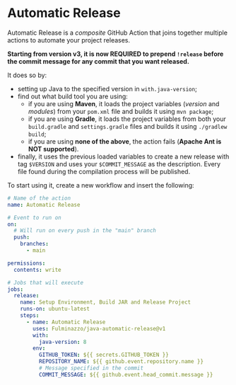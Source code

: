# Automatic Release
Automatic Release is a _composite_ GitHub Action that joins together multiple actions to automate your project releases.

**Starting from version v3, it is now REQUIRED to prepend `!release` before the commit message for any commit that you want released.**

It does so by:
- setting up Java to the specified version in `with.java-version`;
- find out what build tool you are using:
  - if you are using **Maven**, it loads the project variables (_version_ and _modules_) from your `pom.xml` file and builds it using `mvn package`;
  - if you are using **Gradle**, it loads the project variables from both your `build.gradle` and `settings.gradle` files and builds it using `./gradlew build`;
  - if you are using **none of the above**, the action fails (**Apache Ant is NOT supported**).
- finally,
  it uses the previous loaded variables to create a new release with tag
  `$VERSION` and uses your `$COMMIT_MESSAGE` as the description.
Every file found during the compilation process will be published.

To start using it, create a new workflow and insert the following:
```yaml
# Name of the action
name: Automatic Release

# Event to run on
on:
  # Will run on every push in the "main" branch
  push:
    branches:
      - main

permissions:
  contents: write

# Jobs that will execute
jobs:
  release:
    name: Setup Environment, Build JAR and Release Project
    runs-on: ubuntu-latest
    steps:
      - name: Automatic Release
        uses: Fulminazzo/java-automatic-release@v1
        with:
          java-version: 8
        env:
          GITHUB_TOKEN: ${{ secrets.GITHUB_TOKEN }}
          REPOSITORY_NAME: ${{ github.event.repository.name }}
          # Message specified in the commit
          COMMIT_MESSAGE: ${{ github.event.head_commit.message }}
```